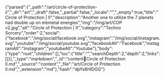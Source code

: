 {"parsed":{"_path":"/art/circle-of-protection-ii","_dir":"art","_draft":false,"_partial":false,"_locale":"","_empty":true,"title":"Circle of Protection | II","description":"Another one to utilize the 7 planets nad double up on elemetal energies","img":"/img/art/COP v2.jpg","alt":"Circle of Protection | II","category":"Techno Sorcery","order":2,"social":{"facebook":"/img/social/facebook.svg","instagram":"/img/social/instagram.svg","youtube":"/img/social/youtube.svg","facebookAlt":"Facebook","instagramAlt":"Instagram","youtubeAlt":"Youtube"},"body":{"type":"root","children":[],"toc":{"title":"","searchDepth":2,"depth":2,"links":[]}},"_type":"markdown","_id":"content:art:Circle of Protection II.md","_source":"content","_file":"art/Circle of Protection II.md","_extension":"md"},"hash":"dpYs6HlDGG"}